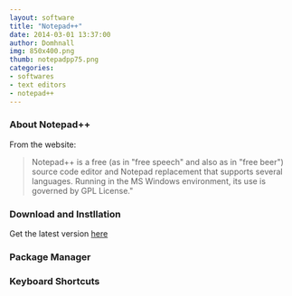 ```yaml
---
layout: software
title: "Notepad++"
date: 2014-03-01 13:37:00
author: Domhnall
img: 850x400.png
thumb: notepadpp75.png
categories: 
- softwares 
- text editors
- notepad++
---
```


### About Notepad++ 
From the website: 

>Notepad++ is a free (as in "free speech" and also as in "free beer") 
>source code editor and Notepad replacement that supports several languages. 
>Running in the MS Windows environment, its use is governed by GPL License."

<!--more-->

### Download and Instllation
Get the latest version [here][notepad++]

### Package Manager

### Keyboard Shortcuts


[notepad++]:http://notepad-plus-plus.org/download/v6.7.html
